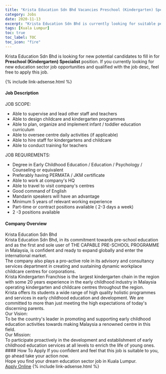 ```yaml
---
title: "Krista Education Sdn Bhd Vacancies Preschool (Kindergarten) Specialist" 
category: Jobs 
date: 2020-11-13 
excerpt: "Krista Education Sdn Bhd is currently looking for suitable person to fill in the Preschool (Kindergarten) Specialist which positioned at Kuala Lumpur" 
tags: [Kuala Lumpur] 
toc: true 
toc_label: TOC 
toc_icon: "fire" 
--- 
```


<p>Krista Education Sdn Bhd is looking for new potential candidates to fill in for <b>Preschool (Kindergarten) Specialist</b> position. If you currently looking for new education sector job opportunities and qualified with the job desc, feel free to apply this job.
</p>{% include link-adsense.html %} 
 <div><div><div><h4>Job Description</h4></div></div><div><div><span><div><div>JOB SCOPE:</div><ul><li>Able to supervise and lead other staff and teachers</li><li>Able to design childcare and kindergarten programmes</li><li>Able to plan, organize and implement infant / toddler education curriculum</li><li>Able to oversee centre daily activities (if applicable)</li><li>Able to hire staff for kindergartens and childcare</li><li>Able to conduct training for teachers</li></ul><div>JOB REQUIREMENTS:</div><ul><li>Degree in Early Childhood Education / Education / Psychology / Counseling or equivalent&#160;</li><li>Preferably having PERMATA / JKM certificate</li><li>Able to work at company's HQ</li><li>Able to travel to visit company's centres</li><li>Good command of English</li><li>Mandarin speakers will have an advantage</li><li>Minimum 5 years of relevant working experience</li><li>Part-time or contract positions available ( 2-3 days a week)&#160;</li><li>2 -3 positions available&#160;</li></ul></div></span></div></div></div> 
<div><div><div><h4>Company Overview</h4></div></div><div><div><span><div><div>
	Krista Education Sdn Bhd</div>
<div>
	Krista Education Sdn Bhd, in its commitment towards pre-school education and as the first and sole user of THE CAPABLE PRE-SCHOOL PROGRAMME in Malaysia, is confident and ready to expand globally and enter the international market.
	<div>
		The company also plays a pro-active role in its advisory and consultancy services department in creating and sustaining dynamic workplace childcare centres for corporations.</div>
</div>
<div>
	Krista Kindergarten Franchise is the largest kindergarten chain in the region with some 20 years experience in the early childhood industry in Malaysia operating kindergarten and childcare centres throughout the region.</div>
<div>
<div>
		Krista offers its students a wide range of high quality holistic programmes and services in early childhood education and development. We are committed to more than just meeting the high expectations of today's discerning parents.</div>
<div>
		Our Vision:</div>
<div>
		To be the country's leader in promoting and supporting early childhood education activities towards making Malaysia a renowned centre in this field.</div>
</div>
<div>
	Our Mission:</div>
<div>
	To participate proactively in the development and establishment of early childhood education services at all levels to enrich the life of young ones.</div></div></span></div></div></div> 
#### How To Apply 
If you confident and feel that this job is suitable to you, go ahead take your action now. <br/> 
Hope you find your dream education sector job in Kuala Lumpur. <br/> 
<a href="https://www.jobstreet.com.my/en/job/preschool-kindergarten-specialist-4422965?jobId=jobstreet-my-job-4422965&sectionRank=8&token=0~7fe65c0e-1b76-4369-9e78-224ffd2bd795&fr=SRP%20View%20In%20New%20Ta" class="btn btn--info" target="_blank" rel="nofollow noopenner">Apply Online</a> 
{% include link-adsense.html %} 